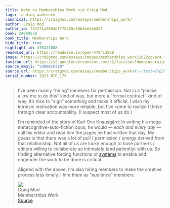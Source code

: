 ```yaml
---
title: Note on Memberships Work via Craig Mod
tags: funding audience
canonical: https://craigmod.com/essays/memberships_work/
author: Craig Mod
author_id: fe7271af063dff7b555cf8b4be3a62df
book: 24059538
book_title: Memberships Work
hide_title: true
highlight_id: 470413088
readwise_url: https://readwise.io/open/470413088
image: https://craigmod.com/essays/images/memberships_work/2022cover4.jpg
favicon_url: https://s2.googleusercontent.com/s2/favicons?domain=craigmod.com
source_emoji: "\U0001F310"
source_url: https://craigmod.com/essays/memberships_work/#:~:text=I%E2%80%99ve%20been%20mainly,as%20%E2%80%9Caudience%E2%80%9D%20members.
serial_number: 2023.NTE.179
---
```

> I’ve been mainly “hiring” members for permission. Not in a “please allow me to do this” kind of way, but more a “formal contract” kind of way. It’s nice to “sign” something and make it official. I wish my intrinsic motivation was more reliable, but I’ve come to realize I thrive through clear accountability. (I suspect most of us do.)
> 
> I’m reminded of the story of Karl Ove Knausgård: In writing his mega-metacognitive-auto-fiction opus, he would — *each and every day* — call his editor and read him the pages he had written that day. My guess is that there was a lot of pull / permission / energy derived from that relationship. Not all of us are lucky enough to have partners / editors willing to collaborate so intimately (and patiently) with us. So finding alternative forcing functions or [systems](https://amzn.to/3odMScx) to enable and engender the work to be done is critical.
> 
> Aligned with the above, I’m also hiring members to make the creative process less lonely. I hire them as “audience” members.
> <div class="quoteback-footer"><div class="quoteback-avatar"><img class="mini-favicon" src="https://s2.googleusercontent.com/s2/favicons?domain=craigmod.com"></div><div class="quoteback-metadata"><div class="metadata-inner"><span style="display:none">FROM:</span><div aria-label="Craig Mod" class="quoteback-author"> Craig Mod</div><div aria-label="Memberships Work" class="quoteback-title"> Memberships Work</div></div></div><div class="quoteback-backlink"><a target="_blank" aria-label="go to the full text of this quotation" rel="noopener" href="https://craigmod.com/essays/memberships_work/#:~:text=I%E2%80%99ve%20been%20mainly,as%20%E2%80%9Caudience%E2%80%9D%20members." class="quoteback-arrow"> Source</a></div></div>